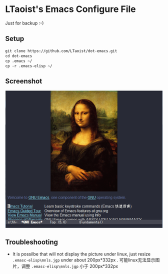 LTaoist's Emacs Configure File 
==============================

Just for backup :-)

Setup
-----

    git clone https://github.com/LTaoist/dot-emacs.git
    cd dot-emacs
	cp .emacs ~/
	cp -r .emacs-elisp ~/

Screenshot
----------

![](screenshot.png)

Troubleshooting
---------------

 * It is possilbe that will not display the picture under linux, just resize `.emasc-elisp\mnls.jgp` under about 200px\*332px . 可能linux无法显示图片，调整 `.emasc-elisp\mnls.jgp` 小于 200px\*332px

